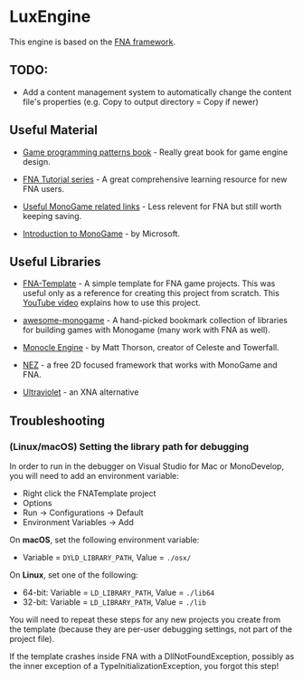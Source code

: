 # LuxEngine
This engine is based on the [FNA framework](https://github.com/FNA-XNA/FNA).

## TODO:
* Add a content management system to automatically change the content file's properties (e.g. Copy to output directory = Copy if newer)

## Useful Material
* [Game programming patterns book](http://gameprogrammingpatterns.com/contents.html) - Really great book for game engine design.

* [FNA Tutorial series](https://gist.github.com/flibitijibibo/1ce4b7899b3cf1805a420330f0d2faf3#the-first-download) - A great comprehensive learning resource for new FNA users.

* [Useful MonoGame related links](http://community.monogame.net/t/useful-monogame-related-links-u-mg-rl/8573/22) - Less relevent for FNA but still worth keeping saving.

* [Introduction to MonoGame](https://docs.microsoft.com/en-us/xamarin/graphics-games/monogame/introduction/) - by Microsoft.

## Useful Libraries
* [FNA-Template](https://github.com/AndrewRussellNet/FNA-Template) - A simple template for FNA game projects. This was useful only as a reference for creating this project from scratch. This [YouTube video](https://www.youtube.com/watch?v=lNw-9S_GdW8) explains how to use this project.

* [awesome-monogame](https://github.com/aloisdeniel/awesome-monogame) - A hand-picked bookmark collection of libraries for building games with Monogame (many work with FNA as well).

* [Monocle Engine](https://bitbucket.org/MattThorson/monocle-engine/src/default/) - by Matt Thorson, creator of Celeste and Towerfall.

* [NEZ](https://github.com/prime31/Nez) - a free 2D focused framework that works with MonoGame and FNA.

* [Ultraviolet](https://github.com/tlgkccampbell/ultraviolet) - an XNA alternative
## Troubleshooting
### (Linux/macOS) Setting the library path for debugging

In order to run in the debugger on Visual Studio for Mac or MonoDevelop, you will need to add an environment variable:

- Right click the FNATemplate project
- Options
- Run -> Configurations -> Default
- Environment Variables -> Add

On **macOS**, set the following environment variable:

- Variable = `DYLD_LIBRARY_PATH`, Value = `./osx/`

On **Linux**, set one of the following:

- 64-bit: Variable = `LD_LIBRARY_PATH`, Value = `./lib64`
- 32-bit: Variable = `LD_LIBRARY_PATH`, Value = `./lib`

You will need to repeat these steps for any new projects you create from the template (because they are per-user debugging settings, not part of the project file).

If the template crashes inside FNA with a DllNotFoundException, possibly as the inner exception of a TypeInitializationException, you forgot this step!